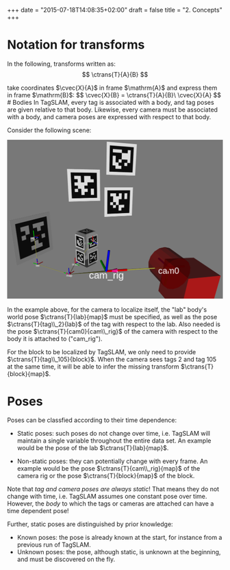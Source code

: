 +++
date = "2015-07-18T14:08:35+02:00"
draft = false
title = "2. Concepts"
+++
# Notation for transforms
In the following, transforms written as:
$$
\ctrans{T}{A}{B}
$$
<html>

</html>
take coordinates $\cvec{X}{A}$ in  frame $\mathrm{A}$ and express them in frame $\mathrm{B}$:
$$
\cvec{X}{B} = \ctrans{T}{A}{B}\ \cvec{X}{A}
$$
# Bodies
In TagSLAM, every tag is associated with a body, and tag poses are
given relative to that body. Likewise, every camera must be associated with 
a body, and camera poses are expressed with respect to that
body.

Consider the following scene:

<img src="../media/block_scene.png" alt="block scene" width="800"/>

In the example above, for the camera to localize itself, the "lab" body's world pose $\ctrans{T}{lab}{map}$ must be specified, as well as
the pose $\ctrans{T}{tag\\_2}{lab}$ of the tag with respect to the lab.
Also needed is the pose $\ctrans{T}{cam0}{cam\\_rig}$ of the camera with respect to the body it is attached to ("cam_rig").

For the block to be localized by TagSLAM, we only need to provide $\ctrans{T}{tag\\_105}{block}$. When the camera sees tags 2 and tag 105 at the same time, it will be able to infer the missing transform $\ctrans{T}{block}{map}$.

# Poses

Poses can be classfied according to their time dependence:

- Static poses: such poses do not change over time, i.e. TagSLAM will
  maintain a single variable throughout the entire data set. An
  example would be the pose of the lab $\ctrans{T}{lab}{map}$.

- Non-static poses: they can potentially change with every
  frame. An example would be the pose $\ctrans{T}{cam\\_rig}{map}$ of
  the camera rig or the pose $\ctrans{T}{block}{map}$ of the block.
  
Note that *tag and camera poses are always static*! That means they do
not change with time, i.e. TagSLAM assumes one constant pose over
time. However, the *body* to which the tags or cameras are attached
can have a time dependent pose! 

Further, static poses are distinguished by prior knowledge:

- Known poses: the pose is already known at the start, for instance
  from a previous run of TagSLAM.
- Unknown poses: the pose, although static, is unknown at the
  beginning, and must be discovered on the fly.

